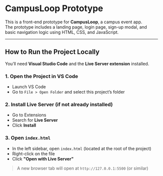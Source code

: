 # CampusLoop Prototype

This is a front-end prototype for **CampusLoop**, a campus event app.  
The prototype includes a landing page, login page, sign-up modal, and basic navigation logic using HTML, CSS, and JavaScript.

---

## How to Run the Project Locally

You’ll need **Visual Studio Code** and the **Live Server extension** installed.

### 1. Open the Project in VS Code

- Launch VS Code
- Go to `File > Open Folder` and select this project’s folder

### 2. Install Live Server (if not already installed)

- Go to Extensions
- Search for **Live Server**
- Click **Install**

### 3. Open `index.html`

- In the left sidebar, open `index.html` (located at the root of the project)
- Right-click on the file
- Click **"Open with Live Server"**

> A new browser tab will open at `http://127.0.0.1:5500` (or similar)
